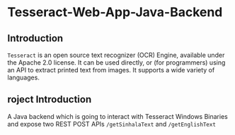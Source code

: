 # Tesseract-Web-App-Java-Backend

## Introduction 
`Tesseract` is an open source text recognizer (OCR) Engine, available under the Apache 2.0 license. It can be used directly, or (for programmers) using an API to extract printed text from images. It supports a wide variety of languages.

## roject Introduction
A Java backend which is going to interact with Tesseract Windows Binaries and expose two REST POST APIs `/getSinhalaText` and `/getEnglishText`